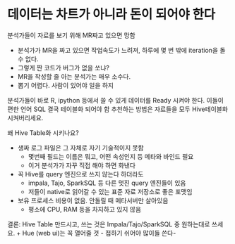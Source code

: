 # 데이터는 차트가 아니라 돈이 되어야 한다

분석가들이 자료를 보기 위해 MR짜고 있으면 망함
* 분석가가 MR을 짜고 있으면 작업속도가 느려져, 하루에 몇 번 밖에 iteration을 돌 수 없다.
* 그렇게 짠 코드가 버그가 없을 쏘냐?
* MR을 작성할 줄 아는 분석가는 매우 소수다.
* 뽑기 어렵다. 사람이 있어야 일을 하지


분석가들이 바로 R, ipython 등에서 쓸 수 있게 데이터를 Ready 시켜야 한다.
이들이 편한 언어 SQL
결국 테이블화 되어야 함
추천하는 방법은 자료들을 모두 Hive테이블화 시켜버리세요.

왜 Hive Table화 시키나요?
* 생짜 로그 파일은 그 자체로 자기 기술적이지 못함
  * 몇번째 필드는 이름은 뭐고, 어떤 속성인지 등 메타와 바인드 필요
  * 이거 분석가가 자꾸 직접 해야 하면 화낸다
* 꼭 Hive를 query 엔진으로 쓰지 않는다 하더라도
  * impala, Tajo, SparkSQL 등 다른 멋진 query 엔진들이 있음
  * 저들이 native로 읽어갈 수 있는 표준 자료 저장소로 좋은 포맷임
* 보유 프로세스 비용이 없음. 안돌릴 때 메타서버만 살아있음
  * 평소에 CPU, RAM 등을 차지하고 있지 않음


결론: Hive Table 만드시고, 쓰는 것은 Impala/Tajo/SparkSQL 중 원하는대로 쓰세요. + Hue (web ui)는 꼭 열어줄 것 - 접하기 쉬어야 많이들 쓴다-



